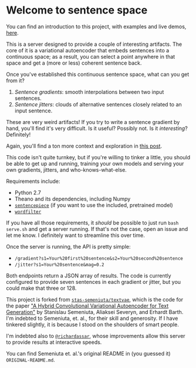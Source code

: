 # Welcome to sentence space

You can find an introduction to this project, with examples and live demos, [here](https://www.robinsloan.com/voyages-in-sentence-space).

This is a server designed to provide a couple of interesting artifacts. The core of it is a variational autoencoder that embeds sentences into a continuous space; as a result, you can select a point anywhere in that space and get a (more or less) coherent sentence back.

Once you've established this continuous sentence space, what can you get from it?

1. *Sentence gradients*: smooth interpolations between two input sentences.
2. *Sentence jitters*: clouds of alternative sentences closely related to an input sentence.

These are very weird artifacts! If you try to write a sentence gradient by hand, you'll find it's very difficult. Is it useful? Possibly not. Is it _interesting_? Definitely!

Again, you'll find a ton more context and exploration in [this post](https://www.robinsloan.com/voyages-in-sentence-space).

This code isn't quite turnkey, but if you're willing to tinker a little, you should be able to get up and running, training your own models and serving your own gradients, jitters, and who-knows-what-else.

Requirements include:

* Python 2.7
* Theano and its dependencies, including Numpy
* [`sentencepiece`](https://github.com/google/sentencepiece) (if you want to use the included, pretrained model)
* [`wordfilter`](https://github.com/dariusk/wordfilter)

If you have all those requirements, it _should_ be possible to just run `bash serve.sh` and get a server running. If that's not the case, open an issue and let me know. I definitely want to streamline this over time.

Once the server is running, the API is pretty simple:

* `/gradient?s1=Your%20first%20sentence&s2=Your%20second%20sentence`
* `/jitter?s1=Your%20sentence&mag=0.2`

Both endpoints return a JSON array of results. The code is currently configured to provide seven sentences in each gradient or jitter, but you could make that three or 128.

This project is forked from [`stas-semeniuta/textvae`](https://github.com/stas-semeniuta/textvae), which is the code for the paper ["A Hybrid Convolutional Variational Autoencoder for Text Generation"](https://arxiv.org/abs/1702.02390) by Stanislau Semeniuta, Aliaksei Severyn, and Erhardt Barth. I'm indebted to Semeniuta, et. al., for their skill and generosity. If I have tinkered slightly, it is because I stood on the shoulders of smart people.

I'm indebted also to [`@richardassar`](https://github.com/richardassar), whose improvements allow this server to provide results at interactive speeds.

You can find Semeniuta et. al.'s original README in (you guessed it) `ORIGINAL-README.md`.